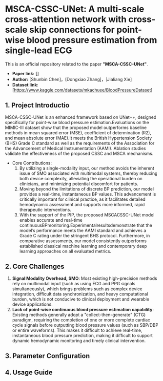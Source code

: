 # MSCA-CSSC-UNet: A multi-scale cross-attention network with cross-scale skip connections for point-wise blood pressure estimation from single-lead ECG 

This is an official repository related to the paper **"MSCA-CSSC-UNet"**.

- **Paper link:** []  
- **Author:** [Shunbin Chen]，[Dongxiao Zhang]，[Jialiang Xie]  
- **Dataset link:** [https://www.kaggle.com/datasets/mkachuee/BloodPressureDataset]

## 1. Project Introductio
MSCA-CSSC-UNet is an enhanced framework based on UNet++, designed specifically for point-wise blood pressure estimation.Evaluations on the MIMIC-III dataset show that the proposed model outperforms baseline methods in mean squared error (MSE), coefficient of determination (R2), and mean absolute error (MAE).It meets the British Hypertension Society (BHS) Grade C standard as well as the requirements of the Association for the Advancement of Medical Instrumentation (AAMI). Ablation studies validate the effectiveness of the proposed CSSC and MSCA mechanisms.
- Core Contributions:
  1. By utilizing a single-modality input, our method avoids the inherent issue of SMO associated with multimodal systems, thereby reducing both device complexity, alleviating the operational burden on clinicians, and minimizing potential discomfort for patients.
  2. Moving beyond the limitations of discrete BP prediction, our model provides a real-time, instantaneous BP values. This advancement is critically important for clinical practice, as it facilitates detailed hemodynamic assessment and supports more informed, rapid therapeutic interventions.
  3. With the support of the PIP, the proposed MSCACSSC-UNet model enables accurate and real-time continuousBPmonitoring.Experimentalresultsdemonstrate that the model’s performance meets the AAMI standard and achieves a Grade C rating under the stringent BHS protocol. Furthermore, in comparative assessments, our model consistently outperforms established classical machine learning and contemporary deep learning approaches on all evaluated metrics.

## 2. Core Challenges
1. **Signal Modality Overhead, SMO**: Most existing high-precision methods rely on multimodal input (such as using ECG and PPG signals simultaneously), which brings problems such as complex device integration, difficult data synchronization, and heavy computational burden, which is not conducive to clinical deployment and wearable device applications.
2. **Lack of point-wise continuous blood pressure estimation capability**: Existing methods generally adopt a "collect-then-generate" (CTG) paradigm, requiring the completion of one or more complete cardiac cycle signals before outputting blood pressure values ​​(such as SBP/DBP or entire waveforms). This makes it difficult to achieve real-time, instantaneous blood pressure prediction, making it difficult to support dynamic hemodynamic monitoring and timely clinical intervention.
## 3. Parameter Configuration

## 4. Usage Guide

